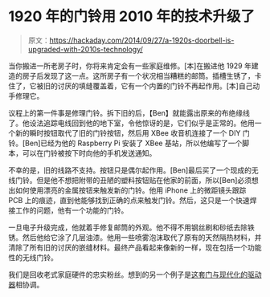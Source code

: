 # 1920 年的门铃用 2010 年的技术升级了

> 原文：<https://hackaday.com/2014/09/27/a-1920s-doorbell-is-upgraded-with-2010s-technology/>

当你搬进一所老房子时，你将来肯定会有一些家庭维修。[本]在搬进他 1929 年建造的房子后发现了这一点。这所房子有一个状况相当糟糕的邮筒。插槽生锈了，卡住了，它被旧的讨厌的填缝覆盖着，它有一个内置的门铃不再起作用。[本]自己动手修理它。

议程上的第一件事是修理门铃。拆下旧的后，【Ben】就能露出原来的布绝缘线了。他设法追踪电线回到他的地下室，令他惊讶的是，它们似乎是正常的。他用一个新的瞬时按钮取代了旧的门铃按钮，然后用 XBee 收音机连接了一个 DIY 门铃。[Ben]已经为他的 Raspberry Pi 安装了 XBee 基站，所以他编写了一个脚本，可以在门铃被按下时向他的手机发送通知。

不幸的是，旧的线路不支持。按钮只是偶尔起作用。[Ben]最后买了一个现成的无线门铃。但是他不想把附带的丑陋的塑料按钮贴在他家的前面，所以[Ben]必须想出如何使用漂亮的金属按钮来触发新的门铃。他用 iPhone 上的微距镜头跟踪 PCB 上的痕迹，直到他能够找到正确的点来触发门铃。然后，这只是一个快速焊接工作的问题，他有一个功能的门铃。

一旦电子升级完成，他就着手修复邮筒的外观。他不得不用钢丝刷和砂纸去除铁锈。然后他给它涂了几层油漆。他用一些喷雾泡沫取代了原有的天然隔热材料，并清除了所有旧的讨厌的嵌缝材料。最终产品看起来像新的一样，现在包括一个功能性的无线门铃。

我们是回收老式家庭硬件的忠实粉丝。想到的另一个例子是[这套门与现代化的驱动器](http://hackaday.com/2010/09/01/replacing-the-driver-board-in-an-old-school-door-chime/)相协调。